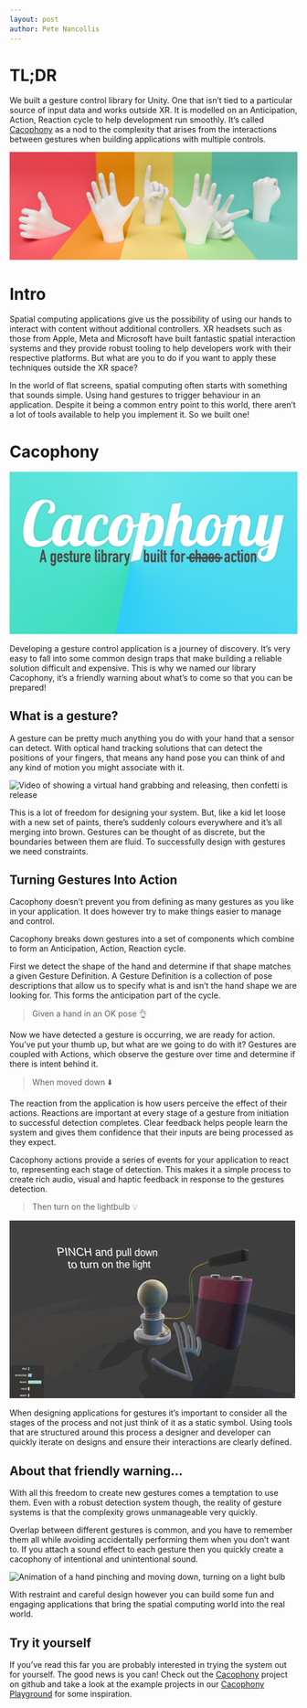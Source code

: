 ```yaml
---
layout: post
author: Pete Nancollis
---
```


# TL;DR
We built a gesture control library for Unity. One that isn’t tied to a particular source of input data and works outside XR. It is modelled on an Anticipation, Action, Reaction cycle to help development run smoothly. It’s called [Cacophony](https://github.com/5of12/cacophony) as a nod to the complexity that arises from the interactions between gestures when building applications with multiple controls.

![Hands in a range of poses. forming confusing gestures](/assets/CacophonyOfGestures.png "Cacophony of gesturing hands")

# Intro 
Spatial computing applications give us the possibility of using our hands to interact with content without additional controllers. XR headsets such as those from Apple, Meta and Microsoft have built fantastic spatial interaction systems and they provide robust tooling to help developers work with their respective platforms. But what are you to do if you want to apply these techniques outside the XR space?

In the world of flat screens, spatial computing often starts with something that sounds simple. Using hand gestures to trigger behaviour in an application. Despite it being a common entry point to this world, there aren’t a lot of tools available to help you implement it. So we built one!

# Cacophony

![Cacophony A gesture library build for action](/assets/Cacophony_banner.png "Cacophony banner")

Developing a gesture control application is a journey of discovery. It’s very easy to fall into some common design traps that make building a reliable solution difficult and expensive. This is why we named our library Cacophony, it’s a friendly warning about what’s to come so that you can be prepared!

## What is a gesture?
A gesture can be pretty much anything you do with your hand that a sensor can detect. With optical hand tracking solutions that can detect the positions of your fingers, that means any hand pose you can think of and any kind of motion you might associate with it. 

![Video of showing a virtual hand grabbing and releasing, then confetti is release](/assets/Grab-Release.gif "Grab Release gesture")

This is a lot of freedom for designing your system. But, like a kid let loose with a new set of paints, there’s suddenly colours everywhere and it’s all merging into brown. Gestures can be thought of as discrete, but the boundaries between them are fluid. To successfully design with gestures we need constraints.

## Turning Gestures Into Action 
Cacophony doesn’t prevent you from defining as many gestures as you like in your application. It does however try to make things easier to manage and control.

Cacophony breaks down gestures into a set of components which combine to form an Anticipation, Action, Reaction cycle. 

First we detect the shape of the hand and determine if that shape matches a given Gesture Definition. A Gesture Definition is a collection of pose descriptions that allow us to specify what is and isn’t the hand shape we are looking for. This forms the anticipation part of the cycle.

> Given a hand in an OK pose 👌

Now we have detected a gesture is occurring, we are ready for action. You’ve put your thumb up, but what are we going to do with it? Gestures are coupled with Actions, which observe the gesture over time and determine if there is intent behind it. 

> When moved down ⬇️

The reaction from the application is how users perceive the effect of their actions. Reactions are important at every stage of a gesture from initiation to successful detection completes. Clear feedback helps people learn the system and gives them confidence that their inputs are being processed as they expect. 

Cacophony actions provide a series of events for your application to react to, representing each stage of detection. This makes it a simple process to create rich audio, visual and haptic feedback in response to the gestures detection.

> Then turn on the lightbulb 💡

![Animation of a hand pinching and moving down, turning on a light bulb](/assets/Lightbulb.gif "Lightbulb animation")

When designing applications for gestures it’s important to consider all the stages of the process and not just think of it as a static symbol. Using tools that are structured around this process a designer and developer can quickly iterate on designs and ensure their interactions are clearly defined. 

## About that friendly warning…
With all this freedom to create new gestures comes a temptation to use them. Even with a robust detection system though, the reality of gesture systems is that the complexity grows unmanageable very quickly.

Overlap between different gestures is common, and you have to remember them all while avoiding accidentally performing them when you don’t want to. If you attach a sound effect to each gesture then you quickly create a cacophony of intentional and unintentional sound. 

![Animation of a hand pinching and moving down, turning on a light bulb](/assets/Cacophonous.gif "Cacophonous animation")

With restraint and careful design however you can build some fun and engaging applications that bring the spatial computing world into the real world.


## Try it yourself
If you’ve read this far you are probably interested in trying the system out for yourself. The good news is you can! Check out the [Cacophony](https://github.com/5of12/cacophony) project on github and take a look at the example projects in our [Cacophony Playground](https://github.com/5of12/Cacophony-Playground) for some inspiration.

